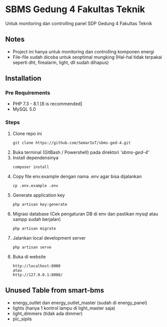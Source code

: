 # SBMS Gedung 4 Fakultas Teknik
Untuk monitoring dan controlling panel SDP Gedung 4 Fakultas Teknik

## Notes
- Project ini hanya untuk monitoring dan controlling komponen energi
- File-file sudah dicoba untuk seoptimal mungking (Hal-hal tidak terpakai seperti dht, firealarm, light, dll sudah dihapus)

## Installation

### Pre Requirements

-   PHP 7.3 - 8.1 [8 is recommended]
-   MySQL 5.0

### Steps

1. Clone repo ini
    ```
    git clone https://github.com/SemarIoT/sbms-ged-4.git
    ```
2. Buka terminal (GitBash / Powershell) pada direktori _'sbms-ged-4'_
3. Install dependensinya
    ```
    composer install
    ```
4. Copy file env.example dengan nama .env agar bisa dijalankan
    ```
    cp .env.example .env
    ```
5. Generate application key
    ```
    php artisan key:generate
    ```
6. Migrasi database (Cek pengaturan DB di env dan pastikan mysql atau xampp sudah berjalan)
    ```
    php artisan migrate
    ```
7. Jalankan local development server
    ```
    php artisan serve
    ```
8. Buka di website
    ```
    http://localhost:8000
    atau
    http://127.0.0.1:8000/
    ```

## Unused Table from smart-bms
- energy_outlet dan energy_outlet_master (sudah di energy_panel)
- lights (hanya 1 kontrol lampu di light_master saja)
- light_dimmers (tidak ada dimmer)
- plc_sipils